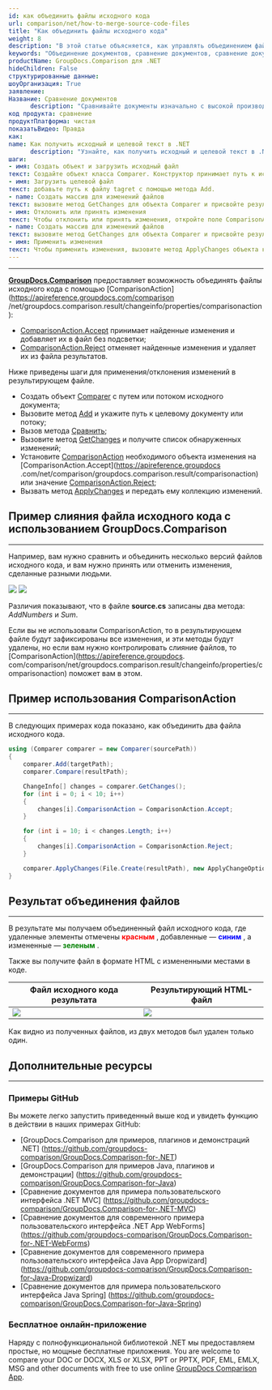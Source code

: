 ```yaml
---
id: как объединить файлы исходного кода
url: comparison/net/how-to-merge-source-code-files
title: "Как объединить файлы исходного кода"
weight: 8
description: "В этой статье объясняется, как управлять объединением файлов в GroupDocs.Comparison для .NET."
keywords: "Объединение документов, сравнение документов, сравнение документов, сравнение файлов"
productName: GroupDocs.Comparison для .NET
hideChildren: False
структурированные данные:
шоуОрганизация: True
заявление:
Название: Сравнение документов
      description: "Сравнивайте документы изначально с высокой производительностью, используя язык C# и GroupDocs.Comparison для .NET."
код продукта: сравнение
продуктПлатформа: чистая
показатьВидео: Правда
как:
name: Как получить исходный и целевой текст в .NET
      description: "Узнайте, как получить исходный и целевой текст в .NET шаг за шагом"
шаги:
- имя: Создать объект и загрузить исходный файл
текст: Создайте объект класса Comparer. Конструктор принимает путь к исходному файлу. Вы можете указать абсолютный или относительный путь к файлу в соответствии с вашими требованиями.
- имя: Загрузить целевой файл
текст: добавьте путь к файлу tagret с помощью метода Add.
- name: Создать массив для изменений файлов
текст: вызовите метод GetChanges для объекта Comparer и присвойте результат массиву типа ChangeInfo.
- имя: Отклонить или принять изменения
текст: Чтобы отклонить или принять изменения, откройте поле ComparisonAction элемента массива и установите значение Reject или Accept из перечисления ComparisonAction.
- name: Создать массив для изменений файлов
текст: вызовите метод GetChanges для объекта Comparer и присвойте результат массиву типа ChangeInfo.
- имя: Применить изменения
текст: Чтобы применить изменения, вызовите метод ApplyChanges объекта класса Comparer. Метод принимает параметр файлового потока результирующего файла и объект класса ApplyChangeOptions, который должен содержать массив ChangeInfo.
---
```


***

[**GroupDocs.Comparison**](https://products.groupdocs.com/comparison/net) предоставляет возможность объединять файлы исходного кода с помощью [ComparisonAction](https://apireference.groupdocs.com/comparison /net/groupdocs.comparison.result/changeinfo/properties/comparisonaction):

* [ComparisonAction.Accept](https://apireference.groupdocs.com/comparison/net/groupdocs.comparison.result/comparisonaction) принимает найденные изменения и добавляет их в файл без подсветки;
* [ComparisonAction.Reject](https://apireference.groupdocs.com/comparison/net/groupdocs.comparison.result/comparisonaction) отменяет найденные изменения и удаляет их из файла результатов.

Ниже приведены шаги для применения/отклонения изменений в результирующем файле.

* Создать объект [Comparer](https://apireference.groupdocs.com/net/comparison/groupdocs.comparison/comparer) с путем или потоком исходного документа;
* Вызовите метод [Add](https://apireference.groupdocs.com/net/comparison/groupdocs.comparison/comparer/methods/add/index) и укажите путь к целевому документу или потоку;
* Вызов метода [Сравнить](https://apireference.groupdocs.com/net/comparison/groupdocs.comparison/comparer/methods/compare/index);
* Вызовите метод [GetChanges](https://apireference.groupdocs.com/net/comparison/groupdocs.comparison/comparer/methods/getchanges/index) и получите список обнаруженных изменений;
* Установите [ComparisonAction](https://apireference.groupdocs.com/net/comparison/groupdocs.comparison.result/changeinfo/properties/comparisonaction) необходимого объекта изменения на [ComparisonAction.Accept](https://apireference.groupdocs .com/net/comparison/groupdocs.comparison.result/comparisonaction) или значение [ComparisonAction.Reject](https://apireference.groupdocs.com/net/comparison/groupdocs.comparison.result/comparisonaction);
* Вызвать метод [ApplyChanges](https://apireference.groupdocs.com/net/comparison/groupdocs.comparison/comparer/methods/applychanges/index) и передать ему коллекцию изменений.

## Пример слияния файла исходного кода с использованием GroupDocs.Comparison

---

Например, вам нужно сравнить и объединить несколько версий файлов исходного кода, и вам нужно принять или отменить изменения, сделанные разными людьми.

![](/comparison/net/images/how-to-merge-source-code-file-source.png)
![](/comparison/net/images/how-to-merge-source-code-file-target.png)

Различия показывают, что в файле **source.cs** записаны два метода: *AddNumbers* и *Sum*.

Если вы не использовали ComparisonAction, то в результирующем файле будут зафиксированы все изменения, и эти методы будут удалены, но если вам нужно контролировать слияние файлов, то [ComparisonAction](https://apireference.groupdocs. com/comparison/net/groupdocs.comparison.result/changeinfo/properties/comparisonaction) поможет вам в этом.

## Пример использования ComparisonAction

---

В следующих примерах кода показано, как объединить два файла исходного кода.
```csharp
using (Comparer comparer = new Comparer(sourcePath))
{
    comparer.Add(targetPath);
    comparer.Compare(resultPath);

    ChangeInfo[] changes = comparer.GetChanges();
    for (int i = 0; i < 10; i++)
    {
        changes[i].ComparisonAction = ComparisonAction.Accept;
    }

    for (int i = 10; i < changes.Length; i++)
    {
    	changes[i].ComparisonAction = ComparisonAction.Reject;
    }

    comparer.ApplyChanges(File.Create(resultPath), new ApplyChangeOptions { Changes = changes });
}
```
## Результат объединения файлов

---

В результате мы получаем объединенный файл исходного кода, где удаленные элементы отмечены <font color="red">**красным**</font> , добавленные — <font color="blue">**синим**</font> , а измененные — <font color="green">**зеленым**</font> .

Также вы получите файл в формате HTML с измененными местами в коде.

| Файл исходного кода результата | Результирующий HTML-файл |
| --- | --- |
| ![](/comparison/net/images/how-to-merge-source-code-file-result-CS.png) | ![](/comparison/net/images/how-to-merge-source-code-file-result-HTML.png) |

Как видно из полученных файлов, из двух методов был удален только один.

## Дополнительные ресурсы

---

### Примеры GitHub
Вы можете легко запустить приведенный выше код и увидеть функцию в действии в наших примерах GitHub:
* [GroupDocs.Comparison для примеров, плагинов и демонстраций .NET] (https://github.com/groupdocs-comparison/GroupDocs.Comparison-for-.NET)
* [GroupDocs.Comparison для примеров Java, плагинов и демонстрации] (https://github.com/groupdocs-comparison/GroupDocs.Comparison-for-Java)
* [Сравнение документов для примера пользовательского интерфейса .NET MVC] (https://github.com/groupdocs-comparison/GroupDocs.Comparison-for-.NET-MVC)
* [Сравнение документов для современного примера пользовательского интерфейса .NET App WebForms] (https://github.com/groupdocs-comparison/GroupDocs.Comparison-for-.NET-WebForms)
* [Сравнение документов для современного примера пользовательского интерфейса Java App Dropwizard] (https://github.com/groupdocs-comparison/GroupDocs.Comparison-for-Java-Dropwizard)
* [Сравнение документов для примера пользовательского интерфейса Java Spring] (https://github.com/groupdocs-comparison/GroupDocs.Comparison-for-Java-Spring)
    

### Бесплатное онлайн-приложение
Наряду с полнофункциональной библиотекой .NET мы предоставляем простые, но мощные бесплатные приложения.
You are welcome to compare your DOC or DOCX, XLS or XLSX, PPT or PPTX, PDF, EML, EMLX, MSG and other documents with free to use online [GroupDocs Comparison App](https://products.groupdocs.app/comparison).
